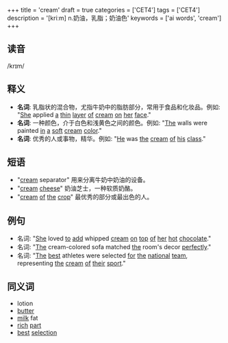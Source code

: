 +++
title = 'cream'
draft = true
categories = ['CET4']
tags = ['CET4']
description = '[kriːm] n.奶油，乳脂；奶油色'
keywords = ['ai words', 'cream']
+++

## 读音
/krɪm/

## 释义
- **名词**: 乳脂状的混合物，尤指牛奶中的脂肪部分，常用于食品和化妆品。例如: "[She](/zh/post/she/) applied [a](/zh/post/a/) [thin](/zh/post/thin/) [layer](/zh/post/layer/) [of](/zh/post/of/) [cream](/zh/post/cream/) [on](/zh/post/on/) [her](/zh/post/her/) [face](/zh/post/face/)."
- **名词**: 一种颜色，介于白色和浅黄色之间的颜色。例如: "[The](/zh/post/the/) walls were painted [in](/zh/post/in/) [a](/zh/post/a/) [soft](/zh/post/soft/) [cream](/zh/post/cream/) [color](/zh/post/color/)."
- **名词**: 优秀的人或事物，精华。例如: "[He](/zh/post/he/) was [the](/zh/post/the/) [cream](/zh/post/cream/) [of](/zh/post/of/) [his](/zh/post/his/) [class](/zh/post/class/)."

## 短语
- "[cream](/zh/post/cream/) separator" 用来分离牛奶中奶油的设备。
- "[cream](/zh/post/cream/) [cheese](/zh/post/cheese/)" 奶油芝士，一种软质奶酪。
- "[cream](/zh/post/cream/) [of](/zh/post/of/) [the](/zh/post/the/) [crop](/zh/post/crop/)" 最优秀的部分或最出色的人。

## 例句
- 名词: "[She](/zh/post/she/) loved [to](/zh/post/to/) [add](/zh/post/add/) whipped [cream](/zh/post/cream/) [on](/zh/post/on/) [top](/zh/post/top/) [of](/zh/post/of/) [her](/zh/post/her/) [hot](/zh/post/hot/) [chocolate](/zh/post/chocolate/)."
- 名词: "[The](/zh/post/the/) cream-colored sofa matched [the](/zh/post/the/) room's decor [perfectly](/zh/post/perfectly/)."
- 名词: "[The](/zh/post/the/) [best](/zh/post/best/) athletes were selected [for](/zh/post/for/) [the](/zh/post/the/) [national](/zh/post/national/) [team](/zh/post/team/), representing [the](/zh/post/the/) [cream](/zh/post/cream/) [of](/zh/post/of/) [their](/zh/post/their/) [sport](/zh/post/sport/)."

## 同义词
- lotion
- [butter](/zh/post/butter/)
- [milk](/zh/post/milk/) fat
- [rich](/zh/post/rich/) [part](/zh/post/part/)
- [best](/zh/post/best/) [selection](/zh/post/selection/)
